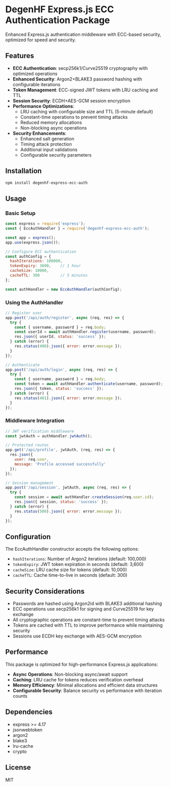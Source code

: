 # DegenHF Express.js ECC Authentication Package

Enhanced Express.js authentication middleware with ECC-based security, optimized for speed and security.

## Features

- **ECC Authentication**: secp256k1/Curve25519 cryptography with optimized operations
- **Enhanced Security**: Argon2+BLAKE3 password hashing with configurable iterations
- **Token Management**: ECC-signed JWT tokens with LRU caching and TTL
- **Session Security**: ECDH+AES-GCM session encryption
- **Performance Optimizations**:
  - LRU caching with configurable size and TTL (5-minute default)
  - Constant-time operations to prevent timing attacks
  - Reduced memory allocations
  - Non-blocking async operations
- **Security Enhancements**:
  - Enhanced salt generation
  - Timing attack protection
  - Additional input validations
  - Configurable security parameters

## Installation

```bash
npm install degenhf-express-ecc-auth
```

## Usage

### Basic Setup

```javascript
const express = require('express');
const { EccAuthHandler } = require('degenhf-express-ecc-auth');

const app = express();
app.use(express.json());

// Configure ECC authentication
const authConfig = {
  hashIterations: 100000,
  tokenExpiry: 3600,    // 1 hour
  cacheSize: 10000,
  cacheTTL: 300         // 5 minutes
};

const authHandler = new EccAuthHandler(authConfig);
```

### Using the AuthHandler

```javascript
// Register user
app.post('/api/auth/register', async (req, res) => {
  try {
    const { username, password } = req.body;
    const userId = await authHandler.register(username, password);
    res.json({ userId, status: 'success' });
  } catch (error) {
    res.status(400).json({ error: error.message });
  }
});

// Authenticate
app.post('/api/auth/login', async (req, res) => {
  try {
    const { username, password } = req.body;
    const token = await authHandler.authenticate(username, password);
    res.json({ token, status: 'success' });
  } catch (error) {
    res.status(401).json({ error: error.message });
  }
});
```

### Middleware Integration

```javascript
// JWT verification middleware
const jwtAuth = authHandler.jwtAuth();

// Protected routes
app.get('/api/profile', jwtAuth, (req, res) => {
  res.json({
    user: req.user,
    message: 'Profile accessed successfully'
  });
});

// Session management
app.post('/api/session', jwtAuth, async (req, res) => {
  try {
    const session = await authHandler.createSession(req.user.id);
    res.json({ session, status: 'success' });
  } catch (error) {
    res.status(500).json({ error: error.message });
  }
});
```

## Configuration

The EccAuthHandler constructor accepts the following options:

- `hashIterations`: Number of Argon2 iterations (default: 100,000)
- `tokenExpiry`: JWT token expiration in seconds (default: 3,600)
- `cacheSize`: LRU cache size for tokens (default: 10,000)
- `cacheTTL`: Cache time-to-live in seconds (default: 300)

## Security Considerations

- Passwords are hashed using Argon2id with BLAKE3 additional hashing
- ECC operations use secp256k1 for signing and Curve25519 for key exchange
- All cryptographic operations are constant-time to prevent timing attacks
- Tokens are cached with TTL to improve performance while maintaining security
- Sessions use ECDH key exchange with AES-GCM encryption

## Performance

This package is optimized for high-performance Express.js applications:

- **Async Operations**: Non-blocking async/await support
- **Caching**: LRU cache for tokens reduces verification overhead
- **Memory Efficiency**: Minimal allocations and efficient data structures
- **Configurable Security**: Balance security vs performance with iteration counts

## Dependencies

- express >= 4.17
- jsonwebtoken
- argon2
- blake3
- lru-cache
- crypto

## License

MIT